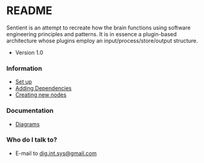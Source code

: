 # README #

Sentient is an attempt to recreate how the brain functions using software engineering principles and patterns.
It is in essence a plugin-based architecture whose plugins employ an input/process/store/output structure.

* Version 1.0

### Information ###

* [Set up](https://github.com/DigIntSys/Sentient/wiki/Setup)
* [Adding Dependencies](https://github.com/DigIntSys/Sentient/wiki/dependencies)
* [Creating new nodes](https://github.com/DigIntSys/Sentient/wiki/Creating-new-nodes)

### Documentation ###
* [Diagrams](https://github.com/DigIntSys/Sentient/wiki/Diagrams)

### Who do I talk to? ###

* E-mail to dig.int.sys@gmail.com